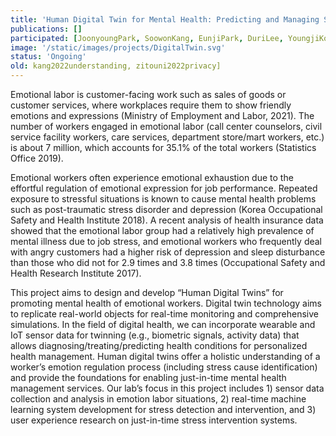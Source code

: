 ```yaml
---
title: 'Human Digital Twin for Mental Health: Predicting and Managing Stress Risks for Emotion Workers'
publications: []
participated: [JoonyoungPark, SoowonKang, EunjiPark, DuriLee, YoungjiKoh, YunjoHan]
image: '/static/images/projects/DigitalTwin.svg'
status: 'Ongoing'
old: kang2022understanding, zitouni2022privacy]
---
```


Emotional labor is customer-facing work such as sales of goods or customer services, where workplaces require them to show friendly emotions and expressions (Ministry of Employment and Labor, 2021). The number of workers engaged in emotional labor (call center counselors, civil service facility workers, care services, department store/mart workers, etc.) is about 7 million, which accounts for 35.1% of the total workers (Statistics Office 2019).

Emotional workers often experience emotional exhaustion due to the effortful regulation of emotional expression for job performance. Repeated exposure to stressful situations is known to cause mental health problems such as post-traumatic stress disorder and depression (Korea Occupational Safety and Health Institute 2018). A recent analysis of health insurance data showed that the emotional labor group had a relatively high prevalence of mental illness due to job stress, and emotional workers who frequently deal with angry customers had a higher risk of depression and sleep disturbance than those who did not for 2.9 times and 3.8 times (Occupational Safety and Health Research Institute 2017).

This project aims to design and develop “Human Digital Twins” for promoting mental health of emotional workers. Digital twin technology aims to replicate real-world objects for real-time monitoring and comprehensive simulations. In the field of digital health, we can incorporate wearable and IoT sensor data for twinning (e.g., biometric signals, activity data) that allows diagnosing/treating/predicting health conditions for personalized health management. Human digital twins offer a holistic understanding of a worker’s emotion regulation process (including stress cause identification) and provide the foundations for enabling just-in-time mental health management services. Our lab’s focus in this project includes 1) sensor data collection and analysis in emotion labor situations, 2) real-time machine learning system development for stress detection and intervention, and 3) user experience research on just-in-time stress intervention systems.
